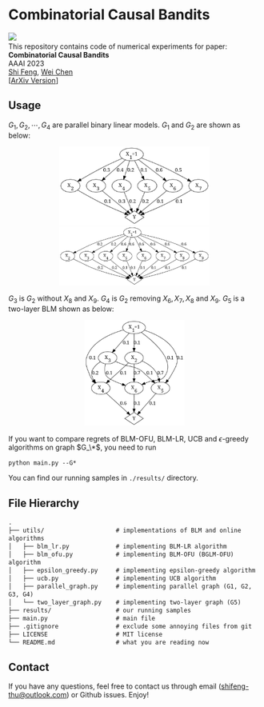 # Combinatorial Causal Bandits
[![](https://tokei.rs/b1/github/fengtony686/CCB)](https://github.com/fengtony686/CCB)      
This repository contains code of numerical experiments for paper:         
**Combinatorial Causal Bandits**  
AAAI 2023  
[Shi Feng](https://fengshi.link/), [Wei Chen](https://www.microsoft.com/en-us/research/people/weic/)          
[[ArXiv Version](https://arxiv.org/abs/2206.01995)]

## Usage
$G_1,G_2,\cdots,G_4$ are parallel binary linear models. $G_1$ and $G_2$ are shown as below:
<center>
    <img src="https://github.com/fengtony686/CCB/raw/main/results/G1_structure.png" width="300"/><img src="https://github.com/fengtony686/CCB/raw/main/results/G2_structure.png" width="300"/>
</center>

$G_3$ is $G_2$ without $X_8$ and $X_9$. $G_4$ is $G_2$ removing $X_6,X_7,X_8$ and $X_9$.
$G_5$ is a two-layer BLM shown as below:
<center>
    <img src="https://github.com/fengtony686/CCB/raw/main/results/G5_structure.png" width="200"/>
</center>

If you want to compare regrets of BLM-OFU, BLM-LR, UCB and $\epsilon$-greedy algorithms on graph $G_\*$, you need to run
```
python main.py --G*
```
You can find our running samples in `./results/` directory.

## File Hierarchy

```
.
├── utils/                    # implementations of BLM and online algorithms
│   ├── blm_lr.py             # implementing BLM-LR algorithm
│   ├── blm_ofu.py            # implementing BLM-OFU (BGLM-OFU) algorithm
│   ├── epsilon_greedy.py     # implementing epsilon-greedy algorithm
│   ├── ucb.py                # implementing UCB algorithm
│   ├── parallel_graph.py     # implementing parallel graph (G1, G2, G3, G4)
│   └── two_layer_graph.py    # implementing two-layer graph (G5)
├── results/                  # our running samples
├── main.py                   # main file
├── .gitignore                # exclude some annoying files from git
├── LICENSE                   # MIT license
└── README.md                 # what you are reading now
```

## Contact

If you have any questions, feel free to contact us through email (shifeng-thu@outlook.com) or Github issues. Enjoy!
